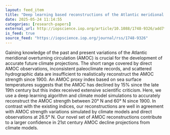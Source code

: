 ```yaml
---
layout: feed_item
title: "Deep learning based reconstructions of the Atlantic meridional overturning circulation confirm twenty-first century decline"
date: 2025-05-24 11:14:55
categories: [research-papers]
external_url: http://iopscience.iop.org/article/10.1088/1748-9326/add7f0
is_feed: true
source_feed: "https://iopscience.iop.org/journal/rss/1748-9326"
---
```


Gaining knowledge of the past and present variations of the Atlantic meridional overturning circulation (AMOC) is crucial for the development of accurate future climate projections. The short range covered by direct AMOC observations, inconsistent paleoclimate records, and scattered hydrographic data are insufficient to realistically reconstruct the AMOC strength since 1900. An AMOC proxy index based on sea surface temperatures suggests that the AMOC has declined by 15% since the late 19th century but this index received extensive scientific criticism. Here, we use a deep learning algorithm and climate model simulations to accurately reconstruct the AMOC strength between 20° N and 60° N since 1900. In contrast with the existing indices, our reconstructions are well in agreement with AMOC strength variations simulated by climate models and direct observations at 26.5° N. Our novel set of AMOC reconstructions contribute to a larger confidence in 21st century AMOC decline projections from climate models.
